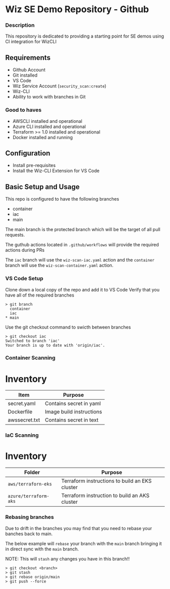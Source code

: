 # Wiz SE Demo Repository - Github

### Description
This repository is dedicated to providing a starting point for SE demos using CI integration for WizCLI

## Requirements

* Github Account
* Git installed
* VS Code
* Wiz Service Account (`security_scan:create`)
* Wiz-CLI
* Ability to work with branches in Git

### Good to haves

* AWSCLI installed and operational
* Azure CLI installed and operational
* Terraform >= 1.0 installed and operational
* Docker installed and running

## Configuration

* Install pre-requisites
* Install the Wiz-CLI Extension for VS Code

## Basic Setup and Usage

This repo is configured to have the following branches

* container
* iac
* main

The main branch is the protected branch which will be the target of all pull requests.

The guthub actions located in `.github/workflows` will provide the required actions during PRs

The `iac` branch will use the `wiz-scan-iac.yaml` action and the `container` branch will use the `wiz-scan-container.yaml` action.

### VS Code Setup

Clone down a local copy of the repo and add it to VS Code
Verify that you have all of the required branches
```
> git branch
  container
  iac
* main
```
Use the git checkout command to swicth between branches
```
> git checkout iac
Switched to branch 'iac'
Your branch is up to date with 'origin/iac'.
```
### Container Scanning

# Inventory
| Item | Purpose|
--------|--------|
|secret.yaml| Contains secret in yaml|
|Dockerfile| Image build instructions|
|awssecret.txt|Contains secret in text|

### IaC Scanning

# Inventory
| Folder | Purpose|
--------|--------|
|`aws/terraforn-eks`| Terraform instructions to build an EKS cluster |
|`azure/terraform-aks`| Terraform instruction to build an AKS cluster|

### Rebasing branches

Due to drift in the branches you may find that you need to rebase your banches back to main.

The below example will `rebase` your branch with the `main` branch bringing it in direct sync with the `main` branch.

NOTE: This will `stash` any changes you have in this branch!!

```
> git checkout <branch>
> git stash
> git rebase origin/main
> git push --force
```

